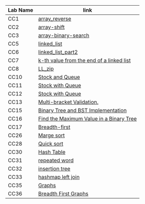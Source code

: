 | Lab Name       | link |
| ----------- | ----------- |
| CC1| [array_reverse](data_structures_and_algorithms/challenges/array-reverse/readme.md)|
| CC2| [array-shift](data_structures_and_algorithms/challenges/array-shift/array-shift.md)|
| CC3| [array-binary-search](data_structures_and_algorithms/challenges/array-binary-search/array-binary-search.md)|
| CC5| [linked_list](data_structures_and_algorithms/Data_Structures/linked_list/readmdLinkedList.md)|
| CC6| [linked_list_part2](data_structures_and_algorithms/Data_Structures/linked_list/CC6readme.md)|
| CC7| [k-th value from the end of a linked list](data_structures_and_algorithms/Data_Structures/linked_list/CC7readme.md)|
| CC8| [LL_zip](data_structures_and_algorithms/challenges/ll_zip/README.md)|
| CC10| [Stock and Queue](data_structures_and_algorithms/challenges/queue_with_stacks/queue_with_stacks.md)|
| CC11| [Stock with Queue](data_structures_and_algorithms/challenges/queue_with_stacks/queue_with_stacks.md)|
| CC12| [Stock with Queue](data_structures_and_algorithms/challenges/queue_with_stacks/queue_with_stacks.md)|
| CC13| [Multi-bracket Validation.](data_structures_and_algorithms/challenges/multi_bracket_validation/multi_bracket_validation.md)|
| CC15| [Binary Tree and BST Implementation](data_structures_and_algorithms/Data_Structures/trees/treeREADME.md)|
| CC16| [Find the Maximum Value in a Binary Tree](data_structures_and_algorithms/Data_Structures/trees/find_max_tree.md)|Breadth-first
| CC17| [Breadth-first](data_structures_and_algorithms/Data_Structures/trees/find_max_tree.md)|
| CC26| [Marge sort](data_structures_and_algorithms/challenges/marge_sort/CC27READ.md)|
| CC28| [Quick sort](data_structures_and_algorithms/challenges/quick_sort/readme_quick_sort.md)|
| CC30| [Hash Table](data_structures_and_algorithms/Data_Structures/hashtable/READMEhashtable.md)|
| CC31| [ repeated word](data_structures_and_algorithms/challenges/repeated_word/read_repeated_word.md)|
| CC32| [insertion tree](data_structures_and_algorithms/challenges/tree%20intersection/read_tree_intersection.md)|
| CC33| [hashmap left join](data_structures_and_algorithms/challenges/left_joint/read_left_joint.md)|
| CC35| [Graphs](data_structures_and_algorithms/Data_Structures/graphs/read_graph.md)|
| CC36| [Breadth First Graphs](data_structures_and_algorithms/Data_Structures/graphs/read_breath_first.md)|
